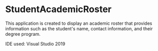 # StudentAcademicRoster

This application is created to display an academic roster that provides information such as the student's name, contact information, and their degree program.

IDE used: Visual Studio 2019
